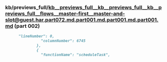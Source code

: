 ### kb/previews_full/kb__previews_full__kb__previews_full__kb__previews_full__flows__master-first__master-and-slot@guest.har.part072.md.part001.md.part001.md.part001.md (part 002)

```md
      "lineNumber": 0,
                "columnNumber": 6745
              },
              {
                "functionName": "scheduleTask",
                
```

```
